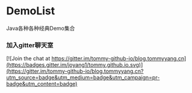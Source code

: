 # DemoList
Java各种各种经典Demo集合

### 加入gitter聊天室
[![Join the chat at https://gitter.im/tommy-github-io/blog.tommyyang.cn](https://badges.gitter.im/joyang1/tommy.github.io.svg)](https://gitter.im/tommy-github-io/blog.tommyyang.cn?utm_source=badge&utm_medium=badge&utm_campaign=pr-badge&utm_content=badge)
